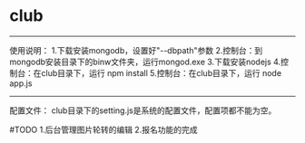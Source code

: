 # club

---------------
使用说明：
1.下载安装mongodb，设置好"--dbpath"参数
2.控制台：到mongodb安装目录下的binw文件夹，运行mongod.exe
3.下载安装nodejs
4.控制台：在club目录下，运行 npm install
5.控制台：在club目录下，运行 node app.js

---------------
配置文件：
club目录下的setting.js是系统的配置文件，配置项都不能为空。


#TODO
1.后台管理图片轮转的编辑
2.报名功能的完成
